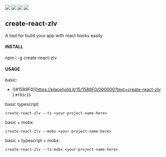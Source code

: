 ![](https://img.shields.io/badge/react--hooks-16.8.4%2B-brightgreen.svg)
![](https://img.shields.io/badge/typescript-3.3-green.svg)
![](https://img.shields.io/badge/mobx--react--lite-support-yellowgreen.svg)
![](https://img.shields.io/badge/eslint-support-orange.svg)

## create-react-zlv

A tool for build your app with react hooks easily

#### INSTALL

npm i -g create-react-zlv

#### USAGE

basic:
- ![#1589F0](https://placehold.it/15/1589F0/000000?text=create-react-zlv <your-project-name-here>) `#f03c15`
   


basic typescript:
  
    create-react-zlv --ts <your-project-name-here>
    
basic + mobx:

    create-react-zlv --mobx <your-project-name-here>

basic + typescript + mobx:

    create-react-zlv --ts-mobx <your-project-name-here>
